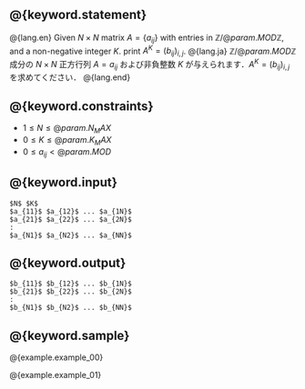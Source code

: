 ## @{keyword.statement}

@{lang.en}
Given $N \times N$ matrix $A = \lbrace a_{ij} \rbrace$ with entries in $\mathbb{Z}/@{param.MOD}\mathbb{Z}$, and a non-negative integer $K$. 
print $A^K = (b_{ij})_{i,j}$. 
@{lang.ja}
$\mathbb{Z}/@{param.MOD}\mathbb{Z}$ 成分の $N \times N$ 正方行列 $A=a_{ij}$ および非負整数 $K$ が与えられます．$A^K = (b_{ij})_{i,j}$ を求めてください．
@{lang.end}

## @{keyword.constraints}

- $1 \leq N \leq @{param.N_MAX}$
- $0 \leq K \leq @{param.K_MAX}$
- $0 \leq a_{ij} < @{param.MOD}$

## @{keyword.input}

```
$N$ $K$
$a_{11}$ $a_{12}$ ... $a_{1N}$
$a_{21}$ $a_{22}$ ... $a_{2N}$
:
$a_{N1}$ $a_{N2}$ ... $a_{NN}$
```

## @{keyword.output}

```
$b_{11}$ $b_{12}$ ... $b_{1N}$
$b_{21}$ $b_{22}$ ... $b_{2N}$
:
$b_{N1}$ $b_{N2}$ ... $b_{NN}$
```

## @{keyword.sample}

@{example.example_00}

@{example.example_01}
